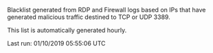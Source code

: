 Blacklist generated from RDP and Firewall logs based on IPs that have generated malicious traffic destined to TCP or UDP 3389.

This list is automatically generated hourly.

Last run: 01/10/2019 05:55:06 UTC
